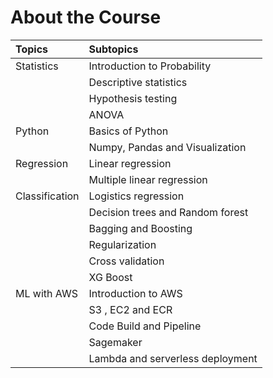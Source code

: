 # About the Course

| Topics | Subtopics |
| :--- | :--- |
| Statistics | Introduction to Probability |
|  | Descriptive statistics |
|  | Hypothesis testing |
|  | ANOVA |
| Python | Basics of Python |
|  | Numpy, Pandas and Visualization |
| Regression | Linear regression |
|  | Multiple linear regression |
| Classification | Logistics regression |
|  | Decision trees and Random forest |
|  | Bagging and Boosting |
|  | Regularization  |
|  | Cross validation |
|  | XG Boost |
| ML with AWS | Introduction to AWS |
|  | S3 , EC2 and ECR |
|  | Code Build and Pipeline |
|  | Sagemaker |
|  | Lambda and serverless deployment |



